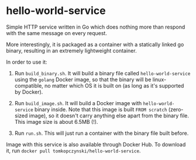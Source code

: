 # hello-world-service

Simple HTTP service written in Go which does nothing more than respond with the same message on every request. 

More interestingly, it is packaged as a container with a statically linked go binary, resulting in an extremely lightweight container.

In order to use it:

1. Run `build_binary.sh`. It will build a binary file called `hello-world-service` using the `golang` Docker image, so that the binary will be linux-compatible, no matter which OS it is built on (as long as it's supported by Docker).

2. Run `build_image.sh`. It will build a Docker image with `hello-world-service` binary inside. Note that this image is built `FROM scratch` (zero-sized image), so it doesn't carry anything else apart from the binary file. This image size is about 6.5MB (!).

3. Run `run.sh`. This will just run a container with the binary file built before.

Image with this service is also available through Docker Hub. To download it, run `docker pull tomkopczynski/hello-world-service`.
